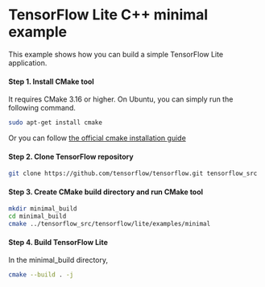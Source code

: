 # TensorFlow Lite C++ minimal example

This example shows how you can build a simple TensorFlow Lite application.

#### Step 1. Install CMake tool

It requires CMake 3.16 or higher. On Ubuntu, you can simply run the following
command.

```sh
sudo apt-get install cmake
```

Or you can follow
[the official cmake installation guide](https://cmake.org/install/)

#### Step 2. Clone TensorFlow repository

```sh
git clone https://github.com/tensorflow/tensorflow.git tensorflow_src
```

#### Step 3. Create CMake build directory and run CMake tool

```sh
mkdir minimal_build
cd minimal_build
cmake ../tensorflow_src/tensorflow/lite/examples/minimal
```

#### Step 4. Build TensorFlow Lite

In the minimal_build directory,

```sh
cmake --build . -j
```

